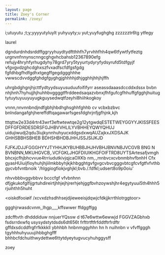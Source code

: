```yaml
---
layout: page
title: Zoey's Corner
permalink: /zoey/
---
```

i;utuyutu ;t;y;yyyyutyluylt yuhyuyty;u yut;yuyfughghg zzzzzztr6tg ytfegy

laurel

dgndurdnhdsrddffggryyhuydtydftthhfh7yrvhhfhh4qw6tfywtfytfeztg           urgnvnfnnynscnngcghgvhcbahsb12367890efg
refujy4hryhfyrhugdyhy78grd7yry5tyyurtydyryfydsyrufd5tdfgyjf
vfgvgvdzghcdghxszfvxadfscfdfgsfgdg fgfdhbgfhdfgdhxtgegffgegdggghhhe   vwwscdvvdggfghdgfgyghgjghhhhjdhjgghhjhhjhjffh

uhrgbdghgnjhjcttfydtyydsuyusuduufoififyrr aseassdaaasdccddxdssx      bvbn nhjhnh7hyhujjhjhuhhbvggggtffrddeedsaqazvbnxjfhfgufcgfhhuffgfgghjhuitugtytuytuyuuyuyugkguysedwqtfzeyhi8hiihkogkoy

vnnn,nnvnnbndjndfgbhjhbdhghsghhfghhb            cv vcbxbzbvc bnlndangafghjhereffdftqagawarfsgesfdghrjnfjgfhjnk,kjh 


tttqttw2e33d4rtr43wrf3eftwtewtqe2g12ytgwdqESTETWEYGGYYJKISSFEESDFFGFDRDESDRSFGJHBVVHLILYVBHHEYQWYQHUJ uidujiwudj2qdu3iujkynnhuhyucxddgsdxwqAUZajkxJXDSAJK GHHSBBHSBHEB                    BDHSHBHDBJHHJSSJSIJKJD






FJFKJDJJFGGGHYYJTYHHJKYBUHBBJHJHVBHJBNVNBJVCGVB BNG N BVNBNN,MKUHGVCB,.VCFGKLJHGFDIUIKHGFOIFTRD8UYTSArtesafjvmghbhcxjcfhjbhcvvue4trriudutkivjqjcaOXKb nm,.,mnbvcxcvbnmbhvfbnhH Cfx  gyasHUiuijfioyhuhjhjiilmkbbyhjkjkhbgghtgvfgvgcvbvcgggvbtcgfcvfgtfvfvthb gycvbfvntbnoik
'/hlggiogfiokjvghjkl;bvb./.fdfkl;udsert8o9p0oiu'




nhvvbbbvggvbbvv bcccfgf vfvbnhnn                    dfjgkukofglfijgrtuhdireirtjhhjejhjrerhjehjggfbvhzoywshjhr4egytyuui5th4hhh5rjuihthh5huht



 <xcvxdzhsdhhsejdjieweeisjdqwjcfdkjjkrrthlotrggtoor>  <oiskdfooiøif
  /xcvxdzhsdhhsejdjieweeisjdqwjcfdkjjkrrthlotrggtoor>

ggghjrwasdcvnm,,lhgp,,,,,kffswwer               ffdggffgg


zdcfftvth
dhdddiduw nnjuerYQssw d
t67e6wttw6ewwjd  FGGVZAGbhxb fsdsrrdxwfq                usysydstytdsds6dt656t
frfttrtftfrfddtftrfrdftr      gffdxsdcddfrgfrfkkkkll
ybhhbh            hnbnmggyhhn   hn h    nuihnbn  v vfvffgggh
tgyhhhuhyuuujihbbghgfff         bhhbcfdchuithwydettwe6ttytdyeytugvucyhuhggysff  

zoey